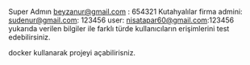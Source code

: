 Super Admın beyzanur@gmail.com : 654321
Kutahyalılar firma admini: sudenur@gmail.com: 123456
user: nisatapar60@gmail.com:123456
yukarıda verilen bilgiler ile farklı türde kullanıcıların erişimlerini test edebilirsiniz.

docker kullanarak projeyi açabilirisniz.
